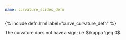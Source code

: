 ```yaml
---
name: curvature_slides_defn
---
```


{% include defn.html label="curve_curvature_defn" %}

<div class="fragment fade-in">
The curvature does not have a sign; i.e. $\kappa \geq 0$.
</div>

